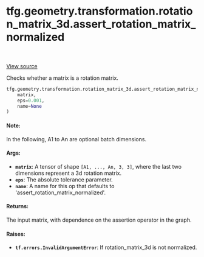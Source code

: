 <div itemscope itemtype="http://developers.google.com/ReferenceObject">
<meta itemprop="name" content="tfg.geometry.transformation.rotation_matrix_3d.assert_rotation_matrix_normalized" />
<meta itemprop="path" content="Stable" />
</div>

# tfg.geometry.transformation.rotation_matrix_3d.assert_rotation_matrix_normalized

<table class="tfo-notebook-buttons tfo-api" align="left">
</table>

<a target="_blank" href="https://github.com/tensorflow/graphics/blob/master/tensorflow_graphics/geometry/transformation/rotation_matrix_3d.py">View
source</a>

Checks whether a matrix is a rotation matrix.

``` python
tfg.geometry.transformation.rotation_matrix_3d.assert_rotation_matrix_normalized(
    matrix,
    eps=0.001,
    name=None
)
```



<!-- Placeholder for "Used in" -->

#### Note:

In the following, A1 to An are optional batch dimensions.

#### Args:

* <b>`matrix`</b>: A tensor of shape `[A1, ..., An, 3, 3]`, where the last two
  dimensions represent a 3d rotation matrix.
* <b>`eps`</b>: The absolute tolerance parameter.
* <b>`name`</b>: A name for this op that defaults to
  'assert_rotation_matrix_normalized'.


#### Returns:

The input matrix, with dependence on the assertion operator in the graph.

#### Raises:

* <b>`tf.errors.InvalidArgumentError`</b>: If rotation_matrix_3d is not normalized.